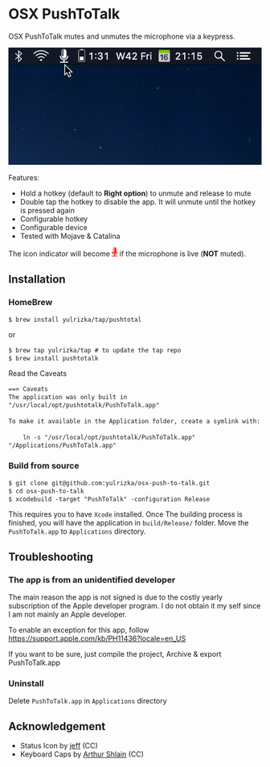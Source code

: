# OSX PushToTalk

OSX PushToTalk mutes and unmutes the microphone via a keypress.

![usage animation](osx-push-to-talk.gif)

Features:

- Hold a hotkey (default to **Right option**) to unmute and release to mute
- Double tap the hotkey to disable the app. It will unmute until the hotkey is pressed again
- Configurable hotkey
- Configurable device
- Tested with Mojave & Catalina

The icon indicator will become ![red mic](../PushToTalk/Images.xcassets/statusIconTalk.imageset/talk1x.png) if the microphone is live (**NOT** muted).

## Installation

### HomeBrew

```
$ brew install yulrizka/tap/pushtotal
```

or 

```
$ brew tap yulrizka/tap # to update the tap repo
$ brew install pushtotalk
```

Read the Caveats
```
==> Caveats
The application was only built in "/usr/local/opt/pushtotalk/PushToTalk.app"

To make it available in the Application folder, create a symlink with:

    ln -s "/usr/local/opt/pushtotalk/PushToTalk.app" "/Applications/PushToTalk.app"
```



### Build from source
```
$ git clone git@github.com:yulrizka/osx-push-to-talk.git
$ cd osx-push-to-talk
$ xcodebuild -target "PushToTalk" -configuration Release
```

This requires you to have `Xcode` installed. Once The building process is finished, you will have the application in `build/Release/` folder.
Move the `PushToTalk.app` to `Applications` directory.

## Troubleshooting

### The app is from an unidentified developer

The main reason the app is not signed is due to the costly yearly subscription of the Apple developer program.
I do not obtain it my self since I am not mainly an Apple developer.

To enable an exception for this app, follow https://support.apple.com/kb/PH11436?locale=en_US

If you want to be sure, just compile the project, Archive & export PushToTalk.app

### Uninstall

Delete `PushToTalk.app` in `Applications` directory

## Acknowledgement

- Status Icon by [jeff](https://thenounproject.com/jeff955/) (CC)
- Keyboard Caps by [Arthur Shlain](https://thenounproject.com/ArtZ91/) (CC)
